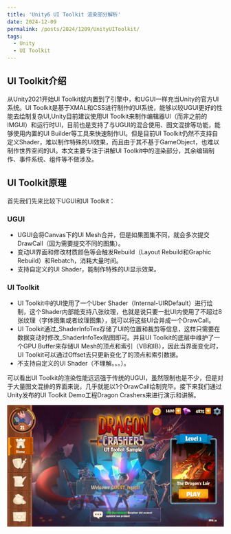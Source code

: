 ```yaml
---
title: 'Unity6 UI Toolkit 渲染部分解析'
date: 2024-12-09
permalink: /posts/2024/1209/UnityUIToolkit/
tags:
  - Unity
  - UI Toolkit
---
```


## UI Toolkit介绍
从Unity2021开始UI Toolkit就内置到了引擎中，和UGUI一样充当Unity的官方UI系统。UI Toolkit是基于XMAL和CSS进行制作的UI系统，能够以较UGUI更好的性能去绘制复杂UI,Unity目前建议使用UI Toolkit来制作编辑器UI（而非之前的IMGUI）和运行时UI，目前也是支持了与UGUI的混合使用、图文混排等功能，能够使用内置的UI Builder等工具来快速制作UI。但是目前UI Toolkit仍然不支持自定义Shader，难以制作特殊的UI效果，而且由于其不基于GameObject，也难以制作世界空间的UI。本文主要专注于讲解UI Toolkit中的渲染部分，其余编辑制作、事件系统、组件等不做涉及。

## UI Toolkit原理
首先我们先来比较下UGUI和UI Toolkit：
### UGUI
- UGUI会将Canvas下的UI Mesh合并，但是如果图集不同，就会多次提交DrawCall（因为需要提交不同的图集）。
- 变动UI界面和修改材质颜色等会触发Rebuild（Layout Rebuild和Graphic Rebuild）和Rebatch，消耗大量时间。
- 支持自定义的UI Shader，能制作特殊的UI显示效果。
### UI Toolkit
- UI Toolkit中的UI使用了一个Uber Shader（Internal-UIRDefault）进行绘制，这个Shader内部能支持八张纹理，也就是说只要一批UI内使用了不超过8张纹理（字体图集或者纹理图集），就可以将这些UI合并成一个DrawCall。
- UI Toolkit通过_ShaderInfoTex存储了UI的位置和裁剪等信息，这样只需要在数据变动时修改_ShaderInfoTex贴图即可。并且UI Toolkit的底层中维护了一个GPU Buffer来存储UI Mesh的顶点和索引（VB和IB），因此当界面变化时，UI Toolkit可以通过Offset去只更新变化了的顶点和索引数据。
- 不支持自定义的UI Shader（不理解。。。）。

可以看出UI Toolkit的渲染性能远远强于传统的UGUI，虽然限制也是不少，但是对于大量图文混排的界面来说，几乎就能以1个DrawCall绘制完毕。接下来我们通过Unity发布的UI Toolkit Demo工程Dragon Crashers来进行演示和讲解。

![Dragon Crashers](../images/DragonCrashers.jpeg "Dragon Crashers")

